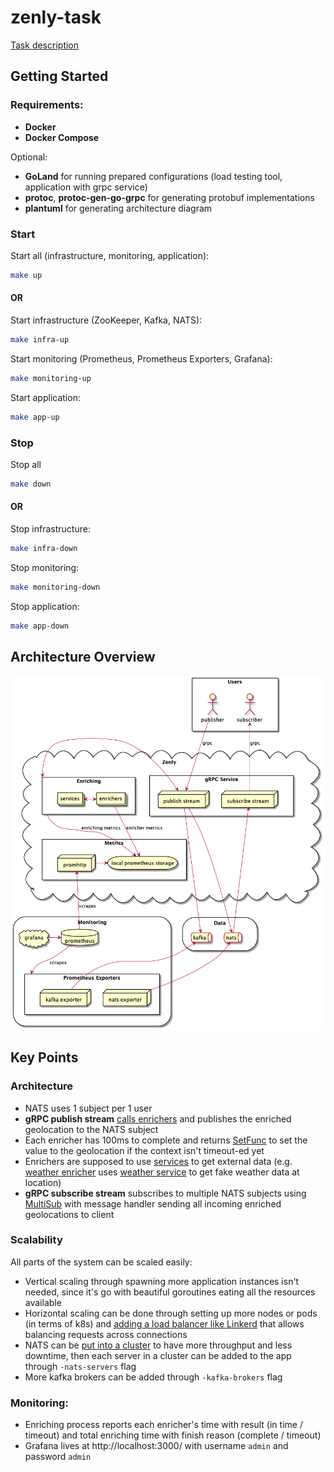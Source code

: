 # zenly-task

[Task description](zenly-task.md)

## Getting Started

### Requirements:
- **Docker**
- **Docker Compose**

Optional:
- **GoLand** for running prepared configurations (load testing tool, application with grpc service)
- **protoc**, **protoc-gen-go-grpc** for generating protobuf implementations
- **plantuml** for generating architecture diagram

### Start
Start all (infrastructure, monitoring, application):
```bash
make up
```
#### OR
Start infrastructure (ZooKeeper, Kafka, NATS):
```bash
make infra-up
```
Start monitoring (Prometheus, Prometheus Exporters, Grafana):
```bash
make monitoring-up
```
Start application:
```bash
make app-up
```

### Stop
Stop all
```bash
make down
```
#### OR
Stop infrastructure:
```bash
make infra-down
```
Stop monitoring:
```bash
make monitoring-down
```
Stop application:
```bash
make app-down
```

## Architecture Overview
![architecture diagram](diagrams/architecture.png "Architecture Diagram")

## Key Points
### Architecture
- NATS uses 1 subject per 1 user
- **gRPC publish stream** [calls enrichers](zenly/enrich.go) and publishes the enriched geolocation to the NATS subject
- Each enricher has 100ms to complete and returns [SetFunc](zenly/enricher/enricher.go) to set the value to the geolocation if the context isn't timeout-ed yet
- Enrichers are supposed to use [services](zenly/service) to get external data (e.g. [weather enricher](zenly/enricher/weather.go) uses [weather service](zenly/service/weather/service.go) to get fake weather data at location)
- **gRPC subscribe stream** subscribes to multiple NATS subjects using [MultiSub](zenly/bus/nats/multisub/multisub.go) with message handler sending all incoming enriched geolocations to client

### Scalability
All parts of the system can be scaled easily:
- Vertical scaling through spawning more application instances isn't needed, since it's go with beautiful goroutines eating all the resources available
- Horizontal scaling can be done through setting up more nodes or pods (in terms of k8s) and [adding a load balancer like Linkerd](https://kubernetes.io/blog/2018/11/07/grpc-load-balancing-on-kubernetes-without-tears/#grpc-load-balancing-on-kubernetes-with-linkerd) that allows balancing requests across connections
- NATS can be [put into a cluster](https://docs.nats.io/nats-server/configuration/clustering) to have more throughput and less downtime, then each server in a cluster can be added to the app through `-nats-servers` flag
- More kafka brokers can be added through `-kafka-brokers` flag

### Monitoring:
- Enriching process reports each enricher's time with result (in time / timeout) and total enriching time with finish reason (complete / timeout)
- Grafana lives at http://localhost:3000/ with username `admin` and password `admin`
